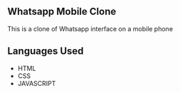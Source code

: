 ## Whatsapp Mobile Clone

This is a clone of Whatsapp interface on a mobile phone

## Languages Used

- HTML
- CSS
- JAVASCRIPT
  
